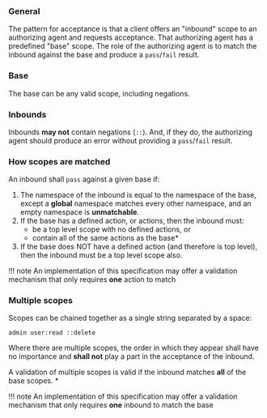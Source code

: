 ### General

The pattern for acceptance is that a client offers an "inbound" scope to an authorizing agent and requests acceptance. That authorizing agent has a predefined "base" scope. The role of the authorizing agent is to match the inbound against the base and produce a `pass`/`fail` result.

### Base

The base can be any valid scope, including negations.

### Inbounds

Inbounds **may not** contain negations (`::`). And, if they do, the authorizing agent should produce an error without providing a `pass`/`fail` result.

### How scopes are matched

An inbound shall `pass` against a given base if:

1. The namespace of the inbound is equal to the namespace of the base, except a **global** namespace matches every other namespace, and an empty namespace is **unmatchable**.
2. If the base has a defined action, or actions, then the inbound must:
    - be a top level scope with no defined actions, or
    - contain all of the same actions as the base*
3. If the base does NOT have a defined action (and therefore is top level), then the inbound must be a top level scope also.
    
!!! note
    An implementation of this specification may offer a validation mechanism that only requires **one** action to match

### Multiple scopes

Scopes can be chained together as a single string separated by a space:

    admin user:read ::delete

Where there are multiple scopes, the order in which they appear shall have no importance and **shall not** play a part in the acceptance of the inbound.

A validation of multiple scopes is valid if the inbound matches **all** of the base scopes. *

!!! note
    An implementation of this specification may offer a validation mechanism that only requires **one** inbound to match the base

